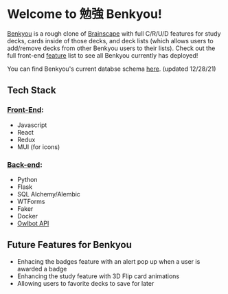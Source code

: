 # Welcome to 勉強 Benkyou!

[Benkyou](https://benkyou-app.herokuapp.com/) is a rough clone of [Brainscape](https://www.brainscape.com) with full C/R/U/D features for study decks, cards inside of those decks, and deck lists (which allows users to add/remove decks from other Benkyou users to their lists). Check out the full front-end [feature](https://github.com/ashleighctucker/benkyou/wiki/Feature-List) list to see all Benkyou currently has deployed!

 You can find Benkyou's current databse schema [here](https://github.com/ashleighctucker/benkyou/wiki/Database-Schema). (updated 12/28/21) 
 
 ## Tech Stack
 
 ### [Front-End](https://github.com/ashleighctucker/benkyou/wiki/React-Routes):
 * Javascript
 * React
 * Redux
 * MUI (for icons)

 ### [Back-end](https://github.com/ashleighctucker/benkyou/wiki/API-Routes):
 * Python
 * Flask
 * SQL Alchemy/Alembic
 * WTForms
 * Faker
 * Docker
 * [Owlbot API](https://owlbot.info)

## Future Features for Benkyou

* Enhacing the badges feature with an alert pop up when a user is awarded a badge
* Enhancing the study feature with 3D Flip card animations 
* Allowing users to favorite decks to save for later
